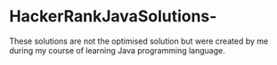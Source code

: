 # HackerRankJavaSolutions-

These solutions are not the optimised solution but were created by me during my course of learning Java programming language.

